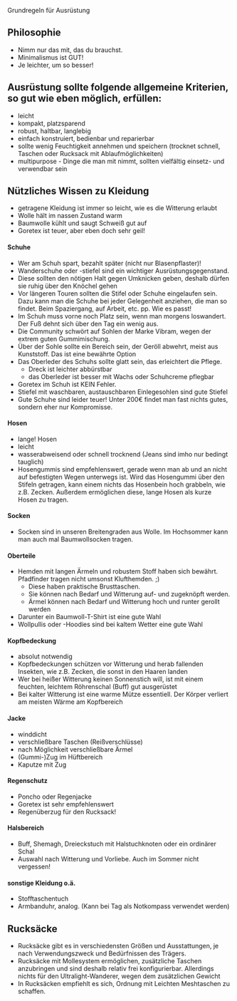 Grundregeln für Ausrüstung

## Philosophie
* Nimm nur das mit, das du brauchst.
* Minimalismus ist GUT!
* Je leichter, um so besser!

## Ausrüstung sollte folgende allgemeine Kriterien, so gut wie eben möglich, erfüllen:
* leicht
* kompakt, platzsparend
* robust, haltbar, langlebig
* einfach konstruiert, bedienbar und reparierbar
* sollte wenig Feuchtigkeit annehmen und speichern
  (trocknet schnell, Taschen oder Rucksack mit Ablaufmöglichkeiten)
* multipurpose - Dinge die man mit nimmt, sollten vielfältig einsetz- und verwendbar sein

## Nützliches Wissen zu Kleidung
* getragene Kleidung ist immer so leicht, wie es die Witterung erlaubt
* Wolle hält im nassen Zustand warm
* Baumwolle kühlt und saugt Schweiß gut auf
* Goretex ist teuer, aber eben doch sehr geil!

#### Schuhe
* Wer am Schuh spart, bezahlt später (nicht nur Blasenpflaster)!
* Wanderschuhe oder -stiefel sind ein wichtiger Ausrüstungsgegenstand.
* Diese sollten den nötigen Halt gegen Umknicken geben, deshalb dürfen sie ruhig über den Knöchel gehen
* Vor längeren Touren sollten die Stifel oder Schuhe eingelaufen sein. Dazu kann man die Schuhe bei jeder Gelegenheit anziehen, die man so findet. Beim Spaziergang, auf Arbeit, etc. pp. Wie es passt!
* Im Schuh muss vorne noch Platz sein, wenn man morgens loswandert.
Der Fuß dehnt sich über den Tag ein wenig aus.
* Die Community schwört auf Sohlen der Marke Vibram, wegen der extrem guten Gummimischung.
* Über der Sohle sollte ein Bereich sein, der Geröll abwehrt, meist aus Kunststoff. Das ist eine bewährte Option
* Das Oberleder des Schuhs sollte glatt sein, das erleichtert die Pflege.
  * Dreck ist leichter abbürstbar
  * das Oberleder ist besser mit Wachs oder Schuhcreme pflegbar
* Goretex im Schuh ist KEIN Fehler.
* Stiefel mit waschbaren, austauschbaren Einlegesohlen sind gute Stiefel
* Gute Schuhe sind leider teuer! Unter 200€ findet man fast nichts gutes, sondern eher nur Kompromisse.

#### Hosen
* lange! Hosen
* leicht
* wasserabweisend oder schnell trocknend (Jeans sind imho nur bedingt tauglich)
* Hosengummis sind empfehlenswert, gerade wenn man ab und an nicht auf befestigten Wegen
unterwegs ist. Wird das Hosengummi über den Stifeln getragen, kann einem nichts das
Hosenbein hoch grabbeln, wie z.B. Zecken. Außerdem ermöglichen diese, lange Hosen als kurze
Hosen zu tragen.

#### Socken
* Socken sind in unseren Breitengraden aus Wolle. Im Hochsommer kann man auch mal Baumwollsocken tragen.

#### Oberteile
* Hemden mit langen Ärmeln und robustem Stoff haben sich bewährt. Pfadfinder tragen nicht umsonst Klufthemden. ;)
  * Diese haben praktische Brusttaschen.
  * Sie können nach Bedarf und Witterung auf- und zugeknöpft werden.
  * Ärmel können nach Bedarf und Witterung hoch und runter gerollt werden
* Darunter ein Baumwoll-T-Shirt ist eine gute Wahl
* Wollpullis oder -Hoodies sind bei kaltem Wetter eine gute Wahl

#### Kopfbedeckung
* absolut notwendig
* Kopfbedeckungen schützen vor Witterung und herab fallenden Insekten, wie z.B. Zecken, die sonst in den Haaren landen
* Wer bei heißer Witterung keinen Sonnenstich will, ist mit einem feuchten, leichtem Röhrenschal (Buff) gut ausgerüstet
* Bei kalter Witterung ist eine warme Mütze essentiell. Der Körper verliert am meisten Wärme am Kopfbereich

#### Jacke
* winddicht
* verschließbare Taschen (Reißverschlüsse)
* nach Möglichkeit verschließbare Ärmel
* (Gummi-)Zug im Hüftbereich
* Kaputze mit Zug

#### Regenschutz
* Poncho oder Regenjacke
* Goretex ist sehr empfehlenswert
* Regenüberzug für den Rucksack!

#### Halsbereich
* Buff, Shemagh, Dreieckstuch mit Halstuchknoten oder ein ordinärer Schal
* Auswahl nach Witterung und Vorliebe. Auch im Sommer nicht vergessen!

#### sonstige Kleidung o.ä.
* Stofftaschentuch
* Armbanduhr, analog. (Kann bei Tag als Notkompass verwendet werden)

## Rucksäcke
* Rucksäcke gibt es in verschiedensten Größen und Ausstattungen, je nach Verwendungszweck und Bedürfnissen des Trägers.
* Rucksäcke mit Mollesystem ermöglichen, zusätzliche Taschen anzubringen und sind deshalb relativ frei konfigurierbar. Allerdings nichts für den Ultralight-Wanderer, wegen dem zusätzlichen Gewicht
* In Rucksäcken empfiehlt es sich, Ordnung mit Leichten Meshtaschen zu schaffen. 

